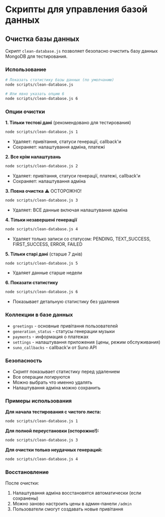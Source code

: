 # Скрипты для управления базой данных

## Очистка базы данных

Скрипт `clean-database.js` позволяет безопасно очистить базу данных MongoDB для тестирования.

### Использование

```bash
# Показать статистику базы данных (по умолчанию)
node scripts/clean-database.js

# Или явно указать опцию 6
node scripts/clean-database.js 6
```

### Опции очистки

**1. Тільки тестові дані** (рекомендовано для тестирования)
```bash
node scripts/clean-database.js 1
```
- Удаляет: привітання, статуси генерації, callback'и
- Сохраняет: налаштування адміна, платежі

**2. Все крім налаштувань**
```bash
node scripts/clean-database.js 2
```
- Удаляет: привітання, статуси генерації, платежі, callback'и
- Сохраняет: налаштування адміна

**3. Повна очистка** ⚠️ ОСТОРОЖНО!
```bash
node scripts/clean-database.js 3
```
- Удаляет: ВСЕ данные включая налаштування адміна

**4. Тільки незавершені генерації**
```bash
node scripts/clean-database.js 4
```
- Удаляет только записи со статусом: PENDING, TEXT_SUCCESS, FIRST_SUCCESS, ERROR, FAILED

**5. Тільки старі дані** (старше 7 днів)
```bash
node scripts/clean-database.js 5
```
- Удаляет данные старше недели

**6. Показати статистику**
```bash
node scripts/clean-database.js 6
```
- Показывает детальную статистику без удаления

### Коллекции в базе данных

- `greetings` - основные привітання пользователей
- `generation_status` - статусы генерации музыки
- `payments` - информация о платежах
- `settings` - налаштування приложения (цены, режим обслуживания)
- `suno_callbacks` - callback'и от Suno API

### Безопасность

- Скрипт показывает статистику перед удалением
- Все операции логируются
- Можно выбрать что именно удалять
- Налаштування адміна можно сохранить

### Примеры использования

**Для начала тестирования с чистого листа:**
```bash
node scripts/clean-database.js 1
```

**Для полной переустановки (осторожно!):**
```bash
node scripts/clean-database.js 3
```

**Для очистки только неудачных генераций:**
```bash
node scripts/clean-database.js 4
```

### Восстановление

После очистки:
1. Налаштування адміна восстановятся автоматически (если сохранены)
2. Можно заново настроить цены в админ-панели `/admin`
3. Пользователи смогут создавать новые привітання
